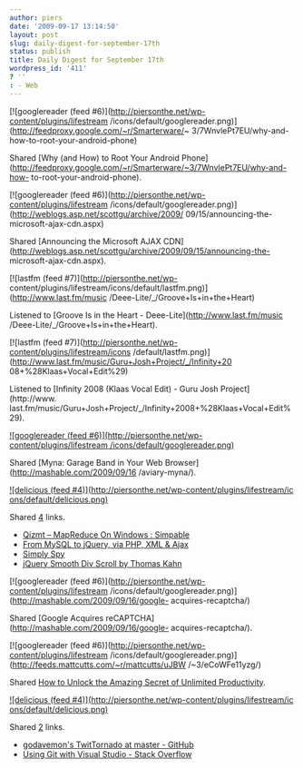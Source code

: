 ```yaml
---
author: piers
date: '2009-09-17 13:14:50'
layout: post
slug: daily-digest-for-september-17th
status: publish
title: Daily Digest for September 17th
wordpress_id: '411'
? ''
: - Web
---
```


[![googlereader (feed #6)](http://piersonthe.net/wp-content/plugins/lifestream
/icons/default/googlereader.png)](http://feedproxy.google.com/~r/Smarterware/~
3/7WnvlePt7EU/why-and-how-to-root-your-android-phone)

Shared [Why (and How) to Root Your Android
Phone](http://feedproxy.google.com/~r/Smarterware/~3/7WnvlePt7EU/why-and-how-
to-root-your-android-phone).

[![googlereader (feed #6)](http://piersonthe.net/wp-content/plugins/lifestream
/icons/default/googlereader.png)](http://weblogs.asp.net/scottgu/archive/2009/
09/15/announcing-the-microsoft-ajax-cdn.aspx)

Shared [Announcing the Microsoft AJAX
CDN](http://weblogs.asp.net/scottgu/archive/2009/09/15/announcing-the-
microsoft-ajax-cdn.aspx).

[![lastfm (feed #7)](http://piersonthe.net/wp-
content/plugins/lifestream/icons/default/lastfm.png)](http://www.last.fm/music
/Deee-Lite/_/Groove+Is+in+the+Heart)

Listened to [Groove Is in the Heart - Deee-Lite](http://www.last.fm/music
/Deee-Lite/_/Groove+Is+in+the+Heart).

[![lastfm (feed #7)](http://piersonthe.net/wp-content/plugins/lifestream/icons
/default/lastfm.png)](http://www.last.fm/music/Guru+Josh+Project/_/Infinity+20
08+%28Klaas+Vocal+Edit%29)

Listened to [Infinity 2008 (Klaas Vocal Edit) - Guru Josh Project](http://www.
last.fm/music/Guru+Josh+Project/_/Infinity+2008+%28Klaas+Vocal+Edit%29).

[![googlereader (feed #6)](http://piersonthe.net/wp-content/plugins/lifestream
/icons/default/googlereader.png)](http://mashable.com/2009/09/16/aviary-myna/)

Shared [Myna: Garage Band in Your Web Browser](http://mashable.com/2009/09/16
/aviary-myna/).

[![delicious (feed #4)](http://piersonthe.net/wp-content/plugins/lifestream/ic
ons/default/delicious.png)](http://del.icio.us/piersk)

Shared [4](void(0);) links.

  * [Qizmt – MapReduce On Windows : Simpable](http://simpable.com/software/qizmt-ndash-mapreduce-on-windows/)
  * [From MySQL to jQuery, via PHP, XML & Ajax](http://www.reynoldsftw.com/2009/09/from-mysql-to-jquery-via-php-xml-ajax/)
  * [Simply Spy](http://jqueryfordesigners.com/demo/simple-spy.html)
  * [jQuery Smooth Div Scroll by Thomas Kahn](http://maaki.com/thomas/SmoothDivScroll/)

[![googlereader (feed #6)](http://piersonthe.net/wp-content/plugins/lifestream
/icons/default/googlereader.png)](http://mashable.com/2009/09/16/google-
acquires-recaptcha/)

Shared [Google Acquires reCAPTCHA](http://mashable.com/2009/09/16/google-
acquires-recaptcha/).

[![googlereader (feed #6)](http://piersonthe.net/wp-content/plugins/lifestream
/icons/default/googlereader.png)](http://feeds.mattcutts.com/~r/mattcutts/uJBW
/~3/eCoWFe11yzg/)

Shared [How to Unlock the Amazing Secret of Unlimited
Productivity](http://feeds.mattcutts.com/~r/mattcutts/uJBW/~3/eCoWFe11yzg/).

[![delicious (feed #4)](http://piersonthe.net/wp-content/plugins/lifestream/ic
ons/default/delicious.png)](http://del.icio.us/piersk)

Shared [2](void(0);) links.

  * [godavemon's TwitTornado at master - GitHub](http://github.com/godavemon/TwitTornado)
  * [Using Git with Visual Studio - Stack Overflow](http://stackoverflow.com/questions/507343/using-git-with-visual-studio)

